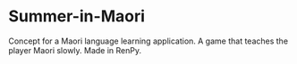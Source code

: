 # Summer-in-Maori
Concept for a Maori language learning application.
A game that teaches the player Maori slowly.
Made in RenPy.
